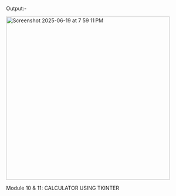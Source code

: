 Output:-

<img width="446" alt="Screenshot 2025-06-19 at 7 59 11 PM" src="https://github.com/user-attachments/assets/11986618-8450-4508-a4f9-43d8e6a4c8a9" />


Module 10 & 11: CALCULATOR USING TKINTER



